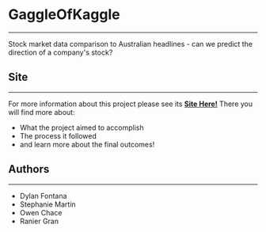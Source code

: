 # GaggleOfKaggle
-------------------
Stock market data comparison to Australian headlines - can we predict the direction of a company's stock?

## Site
---------

For more information about this project please see its [**Site Here!**](https://dfontana.github.io/GaggleOfKaggle/) There you will find more about:

- What the project aimed to accomplish
- The process it followed
- and learn more about the final outcomes!

## Authors
-------------

- Dylan Fontana
- Stephanie Martin
- Owen Chace
- Ranier Gran
